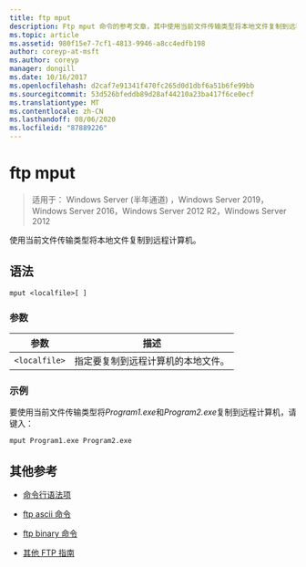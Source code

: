 ```yaml
---
title: ftp mput
description: Ftp mput 命令的参考文章，其中使用当前文件传输类型将本地文件复制到远程计算机。
ms.topic: article
ms.assetid: 980f15e7-7cf1-4813-9946-a8cc4edfb198
author: coreyp-at-msft
ms.author: coreyp
manager: dongill
ms.date: 10/16/2017
ms.openlocfilehash: d2caf7e91341f470fc265d0d1dbf6a51b6fe99bb
ms.sourcegitcommit: 53d526bfeddb89d28af44210a23ba417f6ce0ecf
ms.translationtype: MT
ms.contentlocale: zh-CN
ms.lasthandoff: 08/06/2020
ms.locfileid: "87889226"
---
```

# <a name="ftp-mput"></a>ftp mput

> 适用于： Windows Server (半年通道) ，Windows Server 2019，Windows Server 2016，Windows Server 2012 R2，Windows Server 2012

使用当前文件传输类型将本地文件复制到远程计算机。

## <a name="syntax"></a>语法

```
mput <localfile>[ ]
```

### <a name="parameters"></a>参数

| 参数 | 描述 |
| --------- | ----------- |
| `<localfile>` | 指定要复制到远程计算机的本地文件。 |

### <a name="examples"></a>示例

要使用当前文件传输类型将*Program1.exe*和*Program2.exe*复制到远程计算机，请键入：

```
mput Program1.exe Program2.exe
```

## <a name="additional-references"></a>其他参考

- [命令行语法项](command-line-syntax-key.md)

- [ftp ascii 命令](ftp-ascii.md)

- [ftp binary 命令](ftp-binary.md)

- [其他 FTP 指南](/previous-versions/orphan-topics/ws.10/cc756013(v=ws.10))
